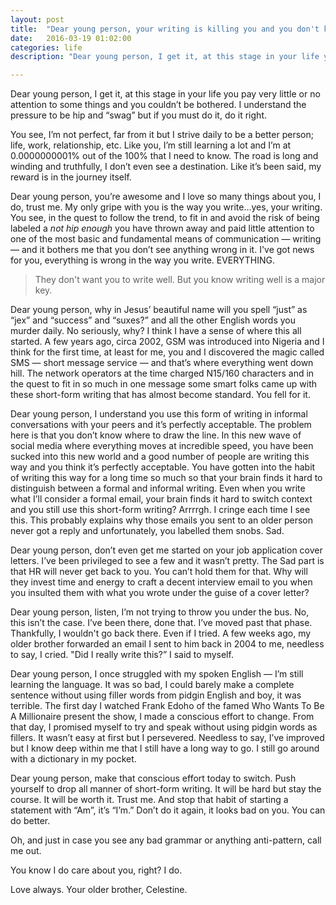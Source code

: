 ```yaml
---
layout: post
title:  "Dear young person, your writing is killing you and you don't know it yet."
date:   2016-03-19 01:02:00
categories: life
description: "Dear young person, I get it, at this stage in your life you pay very little or no attention to somethings and you couldn’t be bothered. I understand the pressure to be hip and “swag” but if you must do it, do it right."

---
```

Dear young person, I get it, at this stage in your life you pay very little or no attention to some things and you couldn’t be bothered. I understand the pressure to be hip and “swag” but if you must do it, do it right.

You see, I’m not perfect, far from it but I strive daily to be a better person; life, work, relationship, etc. Like you, I’m still learning a lot and I’m at 0.0000000001% out of the 100% that I need to know. The road is long and winding and truthfully,  I don’t even see a destination. Like it’s been said, my reward is in the journey itself.

Dear young person, you’re awesome and I love so many things about you, I do, trust me. My only gripe with you is the way you write…yes, your writing. You see, in the quest to follow the trend, to fit in and avoid the risk of being labeled a <em>not hip enough</em> you have thrown away and paid little attention to one of the most basic and fundamental means of communication — writing — and it bothers me that you don’t see anything wrong in it. I've got news for you, everything is wrong in the way you write. EVERYTHING.

> They don't want you to write well. But you know writing well is a major key.

Dear young person, why in Jesus’ beautiful name will you spell “just” as “jex” and “success” and “suxes?” and all the other English words you murder daily. No seriously, why? I think I have a sense of where this all started. A few years ago, circa 2002, GSM was introduced into Nigeria and I think for the first time, at least for me, you and I discovered the magic called SMS — short message service — and that’s where everything went down hill. The network operators at the time charged N15/160 characters and in the quest to fit in so much in one message some smart folks came up with these short-form writing that has almost become standard. You fell for it.

Dear young person, I understand you use this form of writing in informal conversations with your peers and it’s perfectly acceptable. The problem here is that you don’t know where to draw the line. In this new wave of social media where everything moves at incredible speed, you have been sucked into this new world and a good number of people are writing this way and you think it’s perfectly acceptable. You have gotten into the habit of writing this way for a long time so much so that your brain finds it hard to distinguish between a formal and informal writing. Even when you write what I’ll consider a formal email, your brain finds it hard to switch context and you still use this short-form writing? Arrrrgh. I cringe each time I see this. This probably explains why those emails you sent to an older person never got a reply and unfortunately, you labelled them snobs. Sad.

Dear young person, don’t even get me started on your job application cover letters. I’ve been privileged to see a few and it wasn’t pretty. The Sad part is that HR will never get back to you. You can’t hold them for that. Why will they invest time and energy to craft a decent interview email to you when you insulted them with what you wrote under the guise of a cover letter?

Dear young person, listen, I’m not trying to throw you under the bus. No, this isn’t the case. I’ve been there, done that. I’ve moved past that phase. Thankfully, I wouldn't go back there. Even if I tried. A few weeks ago, my older brother forwarded an email I sent to him back in 2004 to me, needless to say, I cried. "Did I really write this?” I said to myself.

Dear young person, I once struggled with my spoken English — I’m still learning the language. It was so bad, I could barely make a complete sentence without using filler words from pidgin English and boy, it was terrible. The first day I watched Frank Edoho of the famed Who Wants To Be A Millionaire present the show, I made a conscious effort to change. From that day, I promised myself to try and speak without using pidgin words as fillers. It wasn’t easy at first but I persevered. Needless to say, I’ve improved but I know deep within me that I still have a long way to go. I still go around with a dictionary in my pocket.

Dear young person, make that conscious effort today to switch. Push yourself to drop all manner of short-form writing. It will be hard but stay the course. It will be worth it. Trust me. And stop that habit of starting a statement with “Am”, it’s “I’m.” Don’t do it again, it looks bad on you. You can do better.

Oh, and just in case you see any bad grammar or anything anti-pattern, call me out.

You know I do care about you, right? I do.

Love always.
Your older brother, Celestine.
